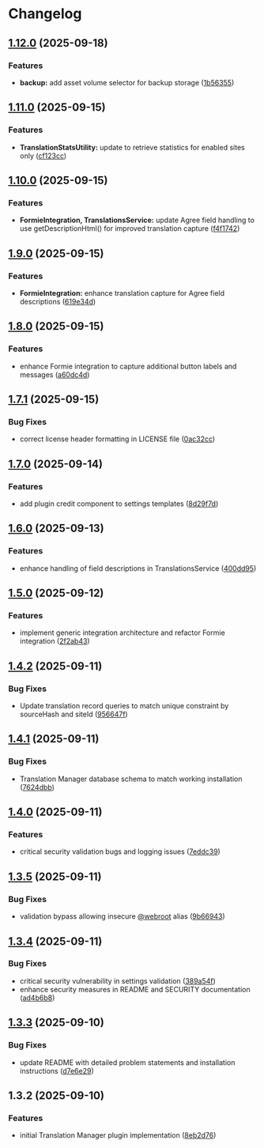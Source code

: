 # Changelog

## [1.12.0](https://github.com/LindemannRock/translation-manager/compare/v1.11.0...v1.12.0) (2025-09-18)


### Features

* **backup:** add asset volume selector for backup storage ([1b56355](https://github.com/LindemannRock/translation-manager/commit/1b56355d7ec98f714d6fa42ad968582d8df24051))

## [1.11.0](https://github.com/LindemannRock/translation-manager/compare/v1.10.0...v1.11.0) (2025-09-15)


### Features

* **TranslationStatsUtility:** update to retrieve statistics for enabled sites only ([cf123cc](https://github.com/LindemannRock/translation-manager/commit/cf123cca0c5676e6a4b14ea1b655d0a942886bc8))

## [1.10.0](https://github.com/LindemannRock/translation-manager/compare/v1.9.0...v1.10.0) (2025-09-15)


### Features

* **FormieIntegration, TranslationsService:** update Agree field handling to use getDescriptionHtml() for improved translation capture ([f4f1742](https://github.com/LindemannRock/translation-manager/commit/f4f1742ddee44f75a213920b1ffd2bdcfeb4a315))

## [1.9.0](https://github.com/LindemannRock/translation-manager/compare/v1.8.0...v1.9.0) (2025-09-15)


### Features

* **FormieIntegration:** enhance translation capture for Agree field descriptions ([619e34d](https://github.com/LindemannRock/translation-manager/commit/619e34d8eae616f49e236a17ee7ff3f5fa414ace))

## [1.8.0](https://github.com/LindemannRock/translation-manager/compare/v1.7.1...v1.8.0) (2025-09-15)


### Features

* enhance Formie integration to capture additional button labels and messages ([a60dc4d](https://github.com/LindemannRock/translation-manager/commit/a60dc4d5e52cdb4d011ba4c68517893fb067f8d9))

## [1.7.1](https://github.com/LindemannRock/translation-manager/compare/v1.7.0...v1.7.1) (2025-09-15)


### Bug Fixes

* correct license header formatting in LICENSE file ([0ac32cc](https://github.com/LindemannRock/translation-manager/commit/0ac32cc879db1e2c04437d9fe78d3a983634afcd))

## [1.7.0](https://github.com/LindemannRock/translation-manager/compare/v1.6.0...v1.7.0) (2025-09-14)


### Features

* add plugin credit component to settings templates ([8d29f7d](https://github.com/LindemannRock/translation-manager/commit/8d29f7db60bf62ce1e20fa8543de0496a0a8ebcc))

## [1.6.0](https://github.com/LindemannRock/translation-manager/compare/v1.5.0...v1.6.0) (2025-09-13)


### Features

* enhance handling of field descriptions in TranslationsService ([400dd95](https://github.com/LindemannRock/translation-manager/commit/400dd95179c4c8f7321783ba377bf186bc246270))

## [1.5.0](https://github.com/LindemannRock/translation-manager/compare/v1.4.2...v1.5.0) (2025-09-12)


### Features

* implement generic integration architecture and refactor Formie integration ([2f2ab43](https://github.com/LindemannRock/translation-manager/commit/2f2ab4312e57749ec9cb1b07e19eb7fe3631f766))

## [1.4.2](https://github.com/LindemannRock/translation-manager/compare/v1.4.1...v1.4.2) (2025-09-11)


### Bug Fixes

* Update translation record queries to match unique constraint by sourceHash and siteId ([956647f](https://github.com/LindemannRock/translation-manager/commit/956647ff51a9f7c39673ee28b847c21ef7450174))

## [1.4.1](https://github.com/LindemannRock/translation-manager/compare/v1.4.0...v1.4.1) (2025-09-11)


### Bug Fixes

* Translation Manager database schema to match working installation ([7624dbb](https://github.com/LindemannRock/translation-manager/commit/7624dbb24fd8facf942fa94af7e478128a3cf926))

## [1.4.0](https://github.com/LindemannRock/translation-manager/compare/v1.3.5...v1.4.0) (2025-09-11)


### Features

* critical security validation bugs and logging issues ([7eddc39](https://github.com/LindemannRock/translation-manager/commit/7eddc3924e53be056a07e33c37553f6cbe42264a))

## [1.3.5](https://github.com/LindemannRock/translation-manager/compare/v1.3.4...v1.3.5) (2025-09-11)


### Bug Fixes

* validation bypass allowing insecure [@webroot](https://github.com/webroot) alias ([9b66943](https://github.com/LindemannRock/translation-manager/commit/9b66943e1e89922b6eb09ea8ea7b387d824be428))

## [1.3.4](https://github.com/LindemannRock/translation-manager/compare/v1.3.3...v1.3.4) (2025-09-11)


### Bug Fixes

* critical security vulnerability in settings validation ([389a54f](https://github.com/LindemannRock/translation-manager/commit/389a54f25437d8233377290efa5e638c1787ceba))
* enhance security measures in README and SECURITY documentation ([ad4b6b8](https://github.com/LindemannRock/translation-manager/commit/ad4b6b83102937a5abaed57f8c7fceb08edc1858))

## [1.3.3](https://github.com/LindemannRock/translation-manager/compare/v1.3.2...v1.3.3) (2025-09-10)


### Bug Fixes

* update README with detailed problem statements and installation instructions ([d7e6e29](https://github.com/LindemannRock/translation-manager/commit/d7e6e2904bcb8399ecec8b0b1d150b8c4f026701))

## 1.3.2 (2025-09-10)


### Features

* initial Translation Manager plugin implementation ([8eb2d76](https://github.com/LindemannRock/translation-manager/commit/8eb2d7613702508d6ddad92d3b237a8eb67d1176))
